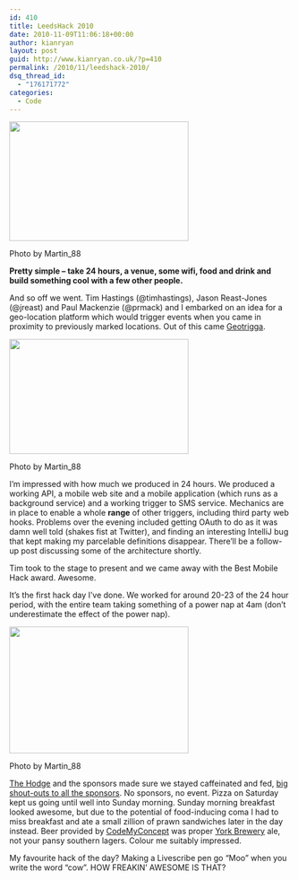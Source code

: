 ```yaml
---
id: 410
title: LeedsHack 2010
date: 2010-11-09T11:06:18+00:00
author: kianryan
layout: post
guid: http://www.kianryan.co.uk/?p=410
permalink: /2010/11/leedshack-2010/
dsq_thread_id:
  - "176171772"
categories:
  - Code
---
```

<div id="attachment_442" style="max-width: 330px" class="wp-caption alignright">
  <a href="http://www.flickr.com/photos/martin_88/5151653193/"><img src="http://www.kianryan.co.uk/wp-content/uploads/2010/11/5151653193_b2a3b10993_z.jpg" alt="" title="Leeds Hackday 1" width="320" height="213" class="size-full wp-image-442" /></a>
  
  <p class="wp-caption-text">
    Photo by Martin_88
  </p>
</div>

**Pretty simple &#8211; take 24 hours, a venue, some wifi, food and drink and build something cool with a few other people.**

And so off we went. Tim Hastings (@timhastings), Jason Reast-Jones (@jreast) and Paul Mackenzie (@prmack) and I embarked on an idea for a geo-location platform which would trigger events when you came in proximity to previously marked locations. Out of this came [Geotrigga](http://geotrigga.com/).

<div id="attachment_446" style="max-width: 330px" class="wp-caption alignleft">
  <a href="http://www.flickr.com/photos/martin_88/5151652769/"><img src="http://www.kianryan.co.uk/wp-content/uploads/2010/11/5151652769_65f3b63d3f_z.jpg" alt="" title="Leed&#039;s Hack 2" width="320" height="205" class="size-full wp-image-446" /></a>
  
  <p class="wp-caption-text">
    Photo by Martin_88
  </p>
</div>

I&#8217;m impressed with how much we produced in 24 hours. We produced a working API, a mobile web site and a mobile application (which runs as a background service) and a working trigger to SMS service. Mechanics are in place to enable a whole **range** of other triggers, including third party web hooks. Problems over the evening included getting OAuth to do as it was damn well told (shakes fist at Twitter), and finding an interesting IntelliJ bug that kept making my parcelable definitions disappear. There&#8217;ll be a follow-up post discussing some of the architecture shortly.

Tim took to the stage to present and we came away with the Best Mobile Hack award. Awesome.

It&#8217;s the first hack day I&#8217;ve done. We worked for around 20-23 of the 24 hour period, with the entire team taking something of a power nap at 4am (don&#8217;t underestimate the effect of the power nap).

<div id="attachment_452" style="max-width: 330px" class="wp-caption alignright">
  <a href="http://www.flickr.com/photos/martin_88/5153926846/"><img src="http://www.kianryan.co.uk/wp-content/uploads/2010/11/5153926846_c52416aef9_z.jpg" alt="" title="Leed&#039;s Hack 3" width="320" height="226" class="size-full wp-image-452" /></a>
  
  <p class="wp-caption-text">
    Photo by Martin_88
  </p>
</div>

[The Hodge](http://www.thehodge.co.uk/) and the sponsors made sure we stayed caffeinated and fed, [big shout-outs to all the sponsors](http://leedshack.com/sponsors/). No sponsors, no event. Pizza on Saturday kept us going until well into Sunday morning. Sunday morning breakfast looked awesome, but due to the potential of food-inducing coma I had to miss breakfast and ate a small zillion of prawn sandwiches later in the day instead. Beer provided by [CodeMyConcept](http://www.codemyconcept.com/) was proper [York Brewery](http://www.york-brewery.co.uk/) ale, not your pansy southern lagers. Colour me suitably impressed.

My favourite hack of the day? Making a Livescribe pen go &#8220;Moo&#8221; when you write the word &#8220;cow&#8221;. HOW FREAKIN&#8217; AWESOME IS THAT?